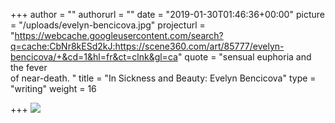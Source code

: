 +++
author = ""
authorurl = ""
date = "2019-01-30T01:46:36+00:00"
picture = "/uploads/evelyn-bencicova.jpg"
projecturl = "https://webcache.googleusercontent.com/search?q=cache:CbNr8kESd2kJ:https://scene360.com/art/85777/evelyn-bencicova/+&cd=1&hl=fr&ct=clnk&gl=ca"
quote = "sensual euphoria and the fever <br/> of near-death. "
title = "In Sickness and Beauty: Evelyn Bencicova"
type = "writing"
weight = 16

+++
![](/uploads/screencapture-scene360-art-85777-2019-06-16-21_08_49-squashed.jpg)